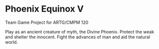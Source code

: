 # Phoenix Equinox V

Team Game Project for ARTG/CMPM 120 

Play as an ancient creature of myth, the Divine Phoenix.
Protect the weak and shelter the innocent.
Fight the advances of man and aid the natural world.
